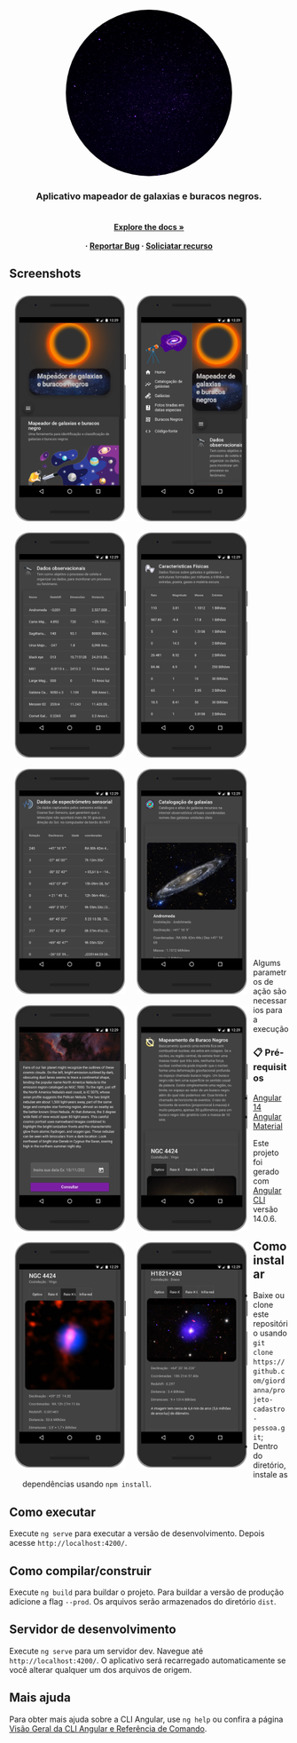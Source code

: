  <div id="top"></div> 
<br/>
<div align="center">
  <a href="logo.gif">
    <img src="img-document/Astronomy-day.gif" alt="Logo" width="300" height="300" style="border-radius: 50%"/>
  </a>
  
  <h3 align="center">Aplicativo mapeador de galaxias e buracos negros.</h3>

  <h4 align="center">
     <br />
    <a href="https://github.com/othneildrew/Best-README-Template"><strong>Explore the docs »</strong></a>
    <br />
    <br />
     ·
    <a href="">Reportar Bug</a>
    ·
    <a href="">Soliciatar recurso</a>
  </p>
</div>

## Screenshots

<img src="img-document/img2.png" align="left" width="200" hspace="10" vspace="10">
<img src="img-document/img3.png" align="left" width="200" hspace="10" vspace="10">
<img src="img-document/img4.png" align="left" width="200" hspace="10" vspace="10">
<img src="img-document/img5.png" align="left" width="200" hspace="10" vspace="10">
<img src="img-document/img6.png" align="left" width="200" hspace="10" vspace="10"> 
<img src="img-document/img7.png" align="left" width="200" hspace="10" vspace="10">
<img src="img-document/img8.png" align="left" width="200" hspace="10" vspace="10">
<img src="img-document/img9.png" align="left" width="200" hspace="10" vspace="10">
<img src="img-document/img10.png" align="left" width="200" hspace="10" vspace="10">
<img src="img-document/img11.png" align="left" width="200" hspace="10" vspace="10">

<br><br><br><br><br><br><br><br><br><br><br><br><br><br><br><br><br><br><br><br><br>
<br><br><br><br><br><br><br><br><br><br><br><br><br><br><br><br><br><br><br><br>
<br><br><br><br><br><br><br><br><br><br><br><br><br><br><br><br><br><br><br><br>
<br><br><br><br><br><br><br><br><br>


Algums parametros de ação são necessarios para a execução
### 📋 Pré-requisitos
 
* [Angular 14](https://angular.io/)
* [Angular Material](https://material.angular.io/)

Este projeto foi gerado com [Angular CLI](https://github.com/angular/angular-cli) versão 14.0.6.

## Como instalar

- Baixe ou clone este repositório usando `git clone https://github.com/giordanna/projeto-cadastro-pessoa.git`;
- Dentro do diretório, instale as dependências usando `npm install`.

## Como executar

Execute `ng serve` para executar a versão de desenvolvimento. Depois acesse `http://localhost:4200/`.

## Como compilar/construir

Execute `ng build` para buildar o projeto. Para buildar a versão de produção adicione a flag `--prod`. Os arquivos serão armazenados do diretório `dist`.
 

## Servidor de desenvolvimento

Execute `ng serve` para um servidor dev. Navegue até `http://localhost:4200/`. O aplicativo será recarregado automaticamente se você alterar qualquer um dos arquivos de origem.
 

## Mais ajuda

Para obter mais ajuda sobre a CLI Angular, use `ng help` ou confira a página [Visão Geral da CLI Angular e Referência de Comando](https://angular.io/cli).
